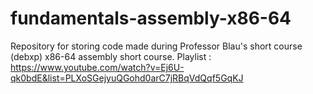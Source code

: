 # fundamentals-assembly-x86-64
Repository for storing code made during Professor Blau's short course (debxp) x86-64 assembly short course.
Playlist : https://www.youtube.com/watch?v=Ej6U-qk0bdE&list=PLXoSGejyuQGohd0arC7jRBqVdQqf5GqKJ
